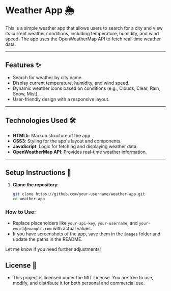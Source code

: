 # Weather App 🌦️

This is a simple weather app that allows users to search for a city and view its current weather conditions, including temperature, humidity, and wind speed. The app uses the OpenWeatherMap API to fetch real-time weather data.

---

## Features ✨
- Search for weather by city name.
- Display current temperature, humidity, and wind speed.
- Dynamic weather icons based on conditions (e.g., Clouds, Clear, Rain, Snow, Mist).
- User-friendly design with a responsive layout.

---

## Technologies Used 🛠️
- **HTML5**: Markup structure of the app.
- **CSS3**: Styling for the app's layout and components.
- **JavaScript**: Logic for fetching and displaying weather data.
- **OpenWeatherMap API**: Provides real-time weather information.

---

## Setup Instructions 🚀

1. **Clone the repository**:
   ```bash
   git clone https://github.com/your-username/weather-app.git
   cd weather-app
   
### How to Use:
- Replace placeholders like `your-api-key`, `your-username`, and `your-email@example.com` with actual values.
- If you have screenshots of the app, save them in the `images` folder and update the paths in the README. 

Let me know if you need further adjustments!

## License 📜
- This project is licensed under the MIT License. You are free to use, modify, and distribute it for both personal and commercial use.

